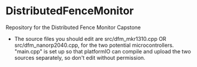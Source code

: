 # DistributedFenceMonitor
Repository for the Distributed Fence Monitor Capstone

- The source files you should edit are src/dfm_mkr1310.cpp OR src/dfm_nanorp2040.cpp, for the two potential microcontrollers. 
"main.cpp" is set up so that platformIO can compile and upload the two sources separately, so don't edit without permission.
